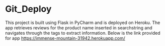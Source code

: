 # Git_Deploy
This project is built using Flask in PyCharm and is deployed on Heroku.
The app retrieves reviews for the product name inserted in searchstring and navigates through the tags to extract information.
Below is the link provided for app
https://immense-mountain-31942.herokuapp.com/
